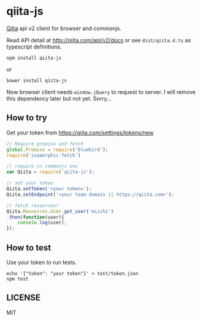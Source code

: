 # qiita-js

[Qiita](http://qiita.com/) api v2 client for browser and commonjs.

Read API detail at http://qiita.com/api/v2/docs or see `dist/qiita.d.ts` as typescript definitions.

```
npm install qiita-js
```

or

```
bower install qiita-js
```

Now browser client needs `window.jQuery` to request to server.
I will remove this dependency later but not yet. Sorry...

## How to try

Get your token from https://qiita.com/settings/tokens/new

```javascript
// Require promise and fetch
global.Promise = require('bluebird');
require('isomorphic-fetch')

// require in commonjs env
var Qiita = require('qiita-js');

// set your token
Qiita.setToken('<your token>');
Qiita.setEndpoint('<your team domain || https://qiita.com>');

// fetch resources!
Qiita.Resources.User.get_user('mizchi')
.then(function(user){
	console.log(user);
});
```

## How to test

Use your token to run tests.

```
echo '{"token": "your token"}' > test/token.json
npm test
```

## LICENSE

MIT
